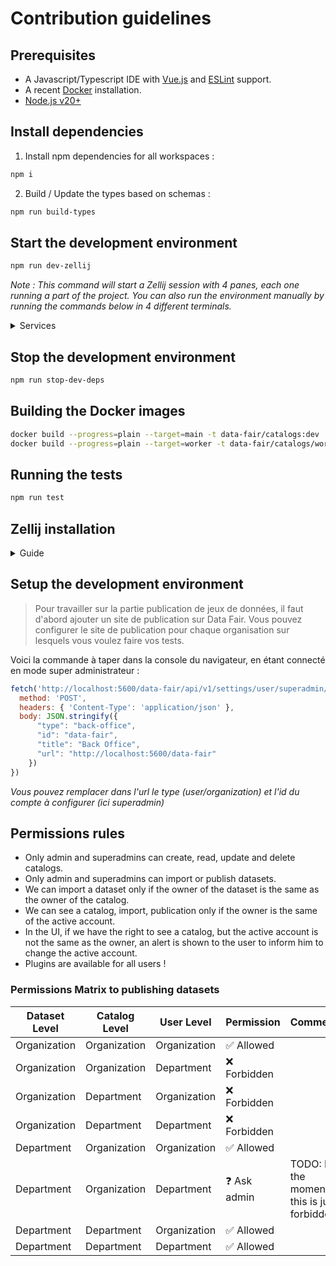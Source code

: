# Contribution guidelines

## Prerequisites

- A Javascript/Typescript IDE with [Vue.js](https://vuejs.org/) and [ESLint](https://marketplace.visualstudio.com/items?itemName=dbaeumer.vscode-eslint) support.
- A recent [Docker](https://docs.docker.com/engine/install/) installation.
- [Node.js v20+](https://nodejs.org/)

## Install dependencies

1. Install npm dependencies for all workspaces :

```sh
npm i
```

2. Build / Update the types based on schemas :

```sh
npm run build-types
```

## Start the development environment

```sh
npm run dev-zellij
```

*Note : This command will start a Zellij session with 4 panes, each one running a part of the project. You can also run the environment manually by running the commands below in 4 different terminals.*

<details>
<summary>Services</summary>

- **Dev dependencies** : `npm run dev-deps`
- **Api** : `npm run dev-api`
- **UI** : `npm run dev-ui`
- **Worker** : `npm run dev-worker`

</details>

## Stop the development environment

```sh
npm run stop-dev-deps
```

## Building the Docker images

```sh
docker build --progress=plain --target=main -t data-fair/catalogs:dev .
docker build --progress=plain --target=worker -t data-fair/catalogs/worker:dev .
```

## Running the tests

```sh
npm run test
```

## Zellij installation

<details>
<summary>Guide</summary>

1) Install Rust's Cargo

```sh
curl https://sh.rustup.rs -sSf | sh
# choose 1 when prompted
```

2) Install Zellij

```sh
cargo install --locked zellij
```

3) Install NVM

```sh
curl -o- https://raw.githubusercontent.com/nvm-sh/nvm/master/install.sh | bash
nvm install
```

*Tips :*

- Use <kbd>Ctrl</kbd> + <kbd>Q</kbd> to quit Zellij.
- Click on a panel, then use <kbd>Ctrl</kbd> + <kbd>C</kbd> then <kbd>Esc</kbd> to stop a terminal and regain access of the panel.

</details>

## Setup the development environment

> Pour travailler sur la partie publication de jeux de données, il faut d'abord ajouter un site de publication sur Data Fair. Vous pouvez configurer le site de publication pour chaque organisation sur lesquels vous voulez faire vos tests.

Voici la commande à taper dans la console du navigateur, en étant connecté en mode super administrateur :

```js
fetch('http://localhost:5600/data-fair/api/v1/settings/user/superadmin/publication-sites', {
  method: 'POST',
  headers: { 'Content-Type': 'application/json' },
  body: JSON.stringify({
      "type": "back-office",
      "id": "data-fair",
      "title": "Back Office",
      "url": "http://localhost:5600/data-fair"
    })
})
```

*Vous pouvez remplacer dans l'url le type (user/organization) et l'id du compte à configurer (ici superadmin)*

## Permissions rules

- Only admin and superadmins can create, read, update and delete catalogs.
- Only admin and superadmins can import or publish datasets.
- We can import a dataset only if the owner of the dataset is the same as the owner of the catalog.
- We can see a catalog, import, publication only if the owner is the same of the active account.
- In the UI, if we have the right to see a catalog, but the active account is not the same as the owner,
  an alert is shown to the user to inform him to change the active account.
- Plugins are available for all users !

### Permissions Matrix to publishing datasets

| Dataset Level | Catalog Level | User Level | Permission | Comments |
|------------|------------|--------------|------------|-|
| Organization | Organization | Organization | ✅ Allowed | |
| Organization | Organization | Department | ❌ Forbidden | |
| Organization | Department | Organization | ❌ Forbidden | |
| Organization | Department | Department | ❌ Forbidden | |
| Department | Organization | Organization | ✅ Allowed | |
| Department | Organization | Department | ❓ Ask admin | TODO: For the moment, this is just forbidden |
| Department | Department | Organization | ✅ Allowed | |
| Department | Department | Department | ✅ Allowed | |
